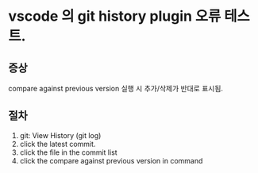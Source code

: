 # vscode 의 git history plugin 오류 테스트.

## 증상
compare against previous version 실행 시 추가/삭제가 반대로 표시됨.

## 절차
1. git: View History (git log)
2. click the latest commit.
3. click the file in the commit list
4. click the compare against previous version in command